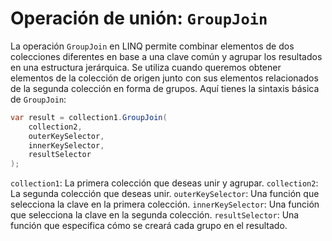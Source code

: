 # Operación de unión: `GroupJoin`

La operación `GroupJoin` en LINQ permite combinar elementos de dos colecciones diferentes en base a una clave común y agrupar los resultados en una estructura jerárquica. Se utiliza cuando queremos obtener elementos de la colección de origen junto con sus elementos relacionados de la segunda colección en forma de grupos. Aquí tienes la sintaxis básica de `GroupJoin`:

```csharp
var result = collection1.GroupJoin(
    collection2,
    outerKeySelector,
    innerKeySelector,
    resultSelector
);

```

`collection1`: La primera colección que deseas unir y agrupar.
`collection2`: La segunda colección que deseas unir.
`outerKeySelector`: Una función que selecciona la clave en la primera colección.
`innerKeySelector`: Una función que selecciona la clave en la segunda colección.
`resultSelector`: Una función que especifica cómo se creará cada grupo en el resultado.